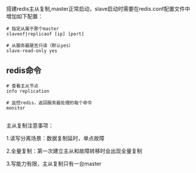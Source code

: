 搭建redis主从复制,master正常启动，slave启动时需要在redis.conf配置文件中增加如下配置：
```$xslt
# 指定从属于那个master
slaveof|replicaof [ip] [port] 

# 从服务器是否只读（默认yes）
slave-read-only yes 
```
## redis命令
```$xslt
# 查看主从节点
info replication 
 
# 监控redis，返回服务器处理的每个命令
monitor
```
##
主从复制注意事项：

1.读写分离场景：数据复制延时，单点故障

2.全量复制：第一次建立主从和故障转移时会出现全量复制

3.写能力有限，主从复制只有一台master




